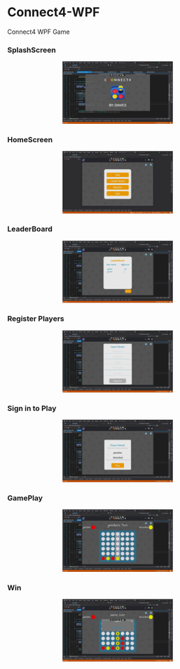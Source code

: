 # Connect4-WPF
Connect4 WPF Game

<h3>SplashScreen</h3>
<div align="middle">
<img src="Connect4Project/ProjectImages/Image1.png" width=50%> </img>
</div>

<h3>HomeScreen</h3>
<div align="middle">
<img src="Connect4Project/ProjectImages/Image7.png" width=50%> </img>
</div>

<h3>LeaderBoard</h3>
<div align="middle">
<img src="Connect4Project/ProjectImages/Image2.png" width=50%> </img>
</div>

<h3>Register Players</h3>
<div align="middle">
<img src="Connect4Project/ProjectImages/Image3.png" width=50%> </img>
</div>

<h3>Sign in to Play</h3>
<div align="middle">
<img src="Connect4Project/ProjectImages/Image4.png" width=50%> </img>
</div>

<h3>GamePlay</h3>
<div align="middle">
<img src="Connect4Project/ProjectImages/Image5.png" width=50%> </img>
</div>

<h3>Win</h3>
<div align="middle">
<img src="Connect4Project/ProjectImages/Image6.png" width=50%> </img>
</div>
